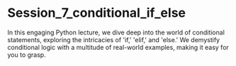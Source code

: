 # Session_7_conditional_if_else

In this engaging Python lecture, we dive deep into the world of conditional statements, exploring the intricacies of 'if,' 'elif,' and 'else.' We demystify conditional logic with a multitude of real-world examples, making it easy for you to grasp.

